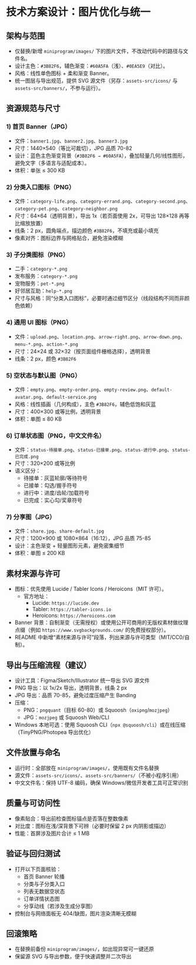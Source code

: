 # 技术方案设计：图片优化与统一

## 架构与范围
- 仅替换/新增 `miniprogram/images/` 下的图片文件，不改动代码中的路径与文件名。
- 设计主色：`#3B82F6`，辅色渐变：`#60A5FA`（浅）、`#0EA5E9`（对比）。
- 风格：线性单色图标 + 柔和渐变 Banner。
- 统一图层与导出规范，提供 SVG 源文件（另存：`assets-src/icons/` 与 `assets-src/banners/`，不参与运行）。

## 资源规范与尺寸

### 1) 首页 Banner（JPG）
- 文件：`banner1.jpg`、`banner2.jpg`、`banner3.jpg`
- 尺寸：1440×540（等比可裁切），JPG 品质 70-82
- 设计：蓝色主色渐变背景（`#3B82F6 → #60A5FA`），叠加轻量几何/线性图形，避免文字（多语言与适配成本）。
- 体积：单张 ≤ 300 KB

### 2) 分类入口图标（PNG）
- 文件：`category-life.png`、`category-errand.png`、`category-second.png`、`category-pet.png`、`category-neighbor.png`
- 尺寸：64×64（透明背景），导出 1x（若页面使用 2x，可导出 128×128 再等比缩放放置）
- 线条：2 px，圆角端点，描边颜色 `#3B82F6`，不填充或最小填充
- 像素对齐：图标边界与网格贴合，避免渲染模糊

### 3) 子分类图标（PNG）
- 二手：`category-*.png`
- 发布服务：`category-*.png`
- 宠物服务：`pet-*.png`
- 好邻居互助：`help-*.png`
- 尺寸与风格：同“分类入口图标”，必要时通过细节区分（线段结构不同而非颜色依赖）

### 4) 通用 UI 图标（PNG）
- 文件：`upload.png`、`location.png`、`arrow-right.png`、`arrow-down.png`、`menu-*.png`、`action-*.png`
- 尺寸：24×24 或 32×32（按页面组件栅格选择），透明背景
- 线条：2 px，颜色 `#3B82F6`

### 5) 空状态与默认图（PNG）
- 文件：`empty.png`、`empty-order.png`、`empty-review.png`、`default-avatar.png`、`default-service.png`
- 风格：线性插画（几何构成），主色 `#3B82F6`，辅色低饱和灰蓝
- 尺寸：400×300 或等比例，透明背景
- 体积：单图 ≤ 80 KB

### 6) 订单状态图（PNG，中文文件名）
- 文件：`status-待接单.png`、`status-已接单.png`、`status-进行中.png`、`status-已完成.png`
- 尺寸：320×200 或等比例
- 语义区分：
  - 待接单：灰蓝轮廓/等待符号
  - 已接单：勾选/握手符号
  - 进行中：进度/齿轮/加载符号
  - 已完成：实心勾/奖章符号

### 7) 分享图（JPG）
- 文件：`share.jpg`、`share-default.jpg`
- 尺寸：1200×900 或 1080×864（16:12），JPG 品质 75-85
- 设计：主色渐变 + 轻量图形元素，避免密集细节
- 体积：单图 ≤ 200 KB

## 素材来源与许可
- 图标：优先使用 Lucide / Tabler Icons / Heroicons（MIT 许可）。
  - 官方地址：
    - Lucide: `https://lucide.dev`
    - Tabler: `https://tabler-icons.io`
    - Heroicons: `https://heroicons.com`
- Banner 背景：自制渐变（无需授权）或使用公开可商用的无版权素材做纹理点缀（例如 `https://www.svgbackgrounds.com/` 的免费授权部分）。
- README 中新增“素材来源与许可”段落，列出来源与许可类型（MIT/CC0/自制）。

## 导出与压缩流程（建议）
- 设计工具：Figma/Sketch/Illustrator 统一导出 SVG 源文件
- PNG 导出：以 1x/2x 导出，透明背景，线条 2 px
- JPG 导出：品质 70-85，避免过度压缩产生 Banding
- 压缩：
  - PNG：`pngquant`（目标 60-80）或 Squoosh（`oxipng`/`mozjpeg`）
  - JPG：`mozjpeg` 或 Squoosh Web/CLI
- Windows 本地可选：使用 Squoosh CLI（`npx @squoosh/cli`）或在线压缩（TinyPNG/Photopea 导出优化）

## 文件放置与命名
- 运行时：全部放在 `miniprogram/images/`，使用既有文件名替换
- 源文件：`assets-src/icons/`、`assets-src/banners/`（不被小程序引用）
- 中文文件名：保持 UTF-8 编码，确保 Windows/微信开发者工具可正常识别

## 质量与可访问性
- 像素贴合：导出前检查图标锚点是否落在整数像素
- 对比度：图标在浅/深背景下可辨（必要时保留 2 px 内阴影或描边）
- 性能：首屏涉及图片合计 ≤ 1 MB

## 验证与回归测试
- 打开以下页面核验：
  - 首页 Banner 轮播
  - 分类与子分类入口
  - 列表无数据空状态
  - 订单详情状态图
  - 分享动线（若涉及生成分享图）
- 控制台与网络面板无 404/缺图，图片渲染清晰无模糊

## 回滚策略
- 在替换前备份 `miniprogram/images/`，如出现异常可一键还原
- 保留源 SVG 与导出参数，便于快速调整并二次导出 